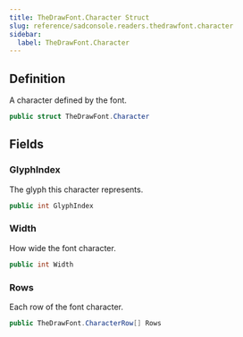 ```yaml
---
title: TheDrawFont.Character Struct
slug: reference/sadconsole.readers.thedrawfont.character
sidebar:
  label: TheDrawFont.Character
---
```

## Definition

A character defined by the font.

```csharp title="C#"
public struct TheDrawFont.Character
```


## Fields

### GlyphIndex

The glyph this character represents.

```csharp title="C#"
public int GlyphIndex
```

### Width

How wide the font character.

```csharp title="C#"
public int Width
```

### Rows

Each row of the font character.

```csharp title="C#"
public TheDrawFont.CharacterRow[] Rows
```